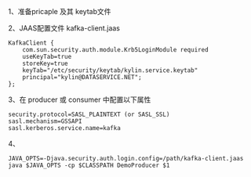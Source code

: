 1、准备pricaple 及其 keytab文件

2、JAAS配置文件 kafka-client.jaas
```
KafkaClient {
    com.sun.security.auth.module.Krb5LoginModule required
    useKeyTab=true
    storeKey=true
    keyTab="/etc/security/keytab/kylin.service.keytab"
    principal="kylin@DATASERVICE.NET";
};
```

3、在 producer 或 consumer 中配置以下属性

```
security.protocol=SASL_PLAINTEXT (or SASL_SSL)
sasl.mechanism=GSSAPI
sasl.kerberos.service.name=kafka
```

4、
```
JAVA_OPTS=-Djava.security.auth.login.config=/path/kafka-client.jaas
java $JAVA_OPTS -cp $CLASSPATH DemoProducer $1
```